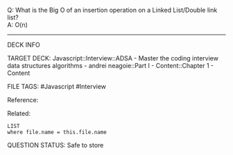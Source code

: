 Q: What is the Big O of an insertion operation on a Linked List/Double link list?  
A: O(n)
<!--ID: 1693659896545-->

---

DECK INFO

TARGET DECK: Javascript::Interview::ADSA - Master the coding interview data structures algorithms - andrei neagoie::Part I - Content::Chapter 1 - Content

FILE TAGS: #Javascript #Interview

Reference:

Related:

```dataview
LIST
where file.name = this.file.name
```


QUESTION STATUS: Safe to store